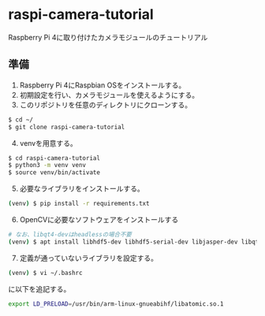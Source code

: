 # raspi-camera-tutorial
Raspberry Pi 4に取り付けたカメラモジュールのチュートリアル

## 準備
1. Raspberry Pi 4にRaspbian OSをインストールする。
2. 初期設定を行い、カメラモジュールを使えるようにする。
3. このリポジトリを任意のディレクトリにクローンする。
```sh
$ cd ~/
$ git clone raspi-camera-tutorial
```
4. venvを用意する。
```sh
$ cd raspi-camera-tutorial
$ python3 -m venv venv
$ source venv/bin/activate
```
5. 必要なライブラリをインストールする。
```sh
(venv) $ pip install -r requirements.txt
```
6. OpenCVに必要なソフトウェアをインストールする
```sh
# なお、libqt4-devはheadlessの場合不要
(venv) $ apt install libhdf5-dev libhdf5-serial-dev libjasper-dev libqt4-dev libatlas-base-dev
```
7. 定義が通っていないライブラリを設定する。
```sh
(venv) $ vi ~/.bashrc
```
に以下を追記する。
```sh
export LD_PRELOAD=/usr/bin/arm-linux-gnueabihf/libatomic.so.1
```
